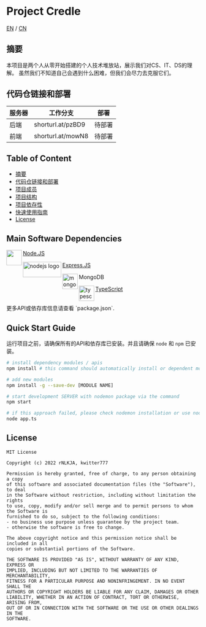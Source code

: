 <div><h1>Project Credle</h1> <span align="right"><a href="https://github.com/chuangyu-hscy/-/blob/main/README.md">EN</a> / <a href="https://github.com/chuangyu-hscy/-/blob/main/doc/README.CN.md">CN</a></span></div>

## 摘要
本项目是两个人从零开始搭建的个人技术堆放站，展示我们对CS、IT、DS的理解。 虽然我们不知道自己会遇到什么困难，但我们会尽力去克服它们。

## 代码仓链接和部署

| 服务器 | 工作分支 | 部署 |
| ---- | ---- | ---- |
| 后端 | shorturl.at/pzBD9 | 待部署 |
| 前端 | shorturl.at/mowN8 | 待部署 |

## Table of Content
- [摘要](#summary)
- [代码仓链接和部署](#git-repository-links-and-deployments)
- [项目成员](#project-members)
- [项目结构](#project-structure)
- [项目依存性](#project-main-depedencies)
- [快速使用指南](#quick-start-guide)
- [License](#license)

## Main Software Dependencies
<img src="https://d2eip9sf3oo6c2.cloudfront.net/tags/images/000/000/256/square_480/nodejslogo.png" width=40 height=40 align='left'> [Node.JS](https://nodejs.org/zh-cn/) 

<img src="https://encrypted-tbn0.gstatic.com/images?q=tbn:ANd9GcQC3K-0hD8O4jYTq08n2QRjl5JCQaiVMXB5vHlxmDIfRE5e-vbD1bGg5GB5trDgEar29OU&usqp=CAU" alt="nodejs logo" width=100 height=40 align='left'> [Express.JS](https://expressjs.com/zh-cn/) 

<img src="https://encrypted-tbn0.gstatic.com/images?q=tbn:ANd9GcSKqvvX_EDD6iSTNVOiisKFTnn1UbWaMlSkp9hkGCk0bCI5loN1X90PaF50415A1S_uAhE&usqp=CAU" alt="mongodb logo" width=40 height=40 align='left'> MongoDB 


<img src="https://upload.wikimedia.org/wikipedia/commons/thumb/4/4c/Typescript_logo_2020.svg/1200px-Typescript_logo_2020.svg.png" alt="typescript logo" width=40 height=40 align='left'> [TypeScript](https://www.typescriptlang.org/)

<br />
更多API或依存库信息请查看 `package.json`.

## Quick Start Guide
运行项目之前，请确保所有的API和依存库已安装。并且请确保 `node` 和 `npm` 已安装。

``` bash
# install dependency modules / apis
npm install # this command should automatically install or dependent modules based on package.json

# add new modules
npm install -g --save-dev [MODULE NAME]

# start development SERVER with nodemon package via the command
npm start

# if this approach failed, please check nodemon installation or use node instead
node app.ts
```

## License
```
MIT License

Copyright (c) 2022 rNLKJA, kwitter777

Permission is hereby granted, free of charge, to any person obtaining a copy
of this software and associated documentation files (the "Software"), to deal
in the Software without restriction, including without limitation the rights
to use, copy, modify and/or sell merge and to permit persons to whom the Software is
furnished to do so, subject to the following conditions:
- no business use purpose unless guarantee by the project team.
- otherwise the software is free to change.

The above copyright notice and this permission notice shall be included in all
copies or substantial portions of the Software.

THE SOFTWARE IS PROVIDED "AS IS", WITHOUT WARRANTY OF ANY KIND, EXPRESS OR
IMPLIED, INCLUDING BUT NOT LIMITED TO THE WARRANTIES OF MERCHANTABILITY,
FITNESS FOR A PARTICULAR PURPOSE AND NONINFRINGEMENT. IN NO EVENT SHALL THE
AUTHORS OR COPYRIGHT HOLDERS BE LIABLE FOR ANY CLAIM, DAMAGES OR OTHER
LIABILITY, WHETHER IN AN ACTION OF CONTRACT, TORT OR OTHERWISE, ARISING FROM,
OUT OF OR IN CONNECTION WITH THE SOFTWARE OR THE USE OR OTHER DEALINGS IN THE
SOFTWARE.
```
